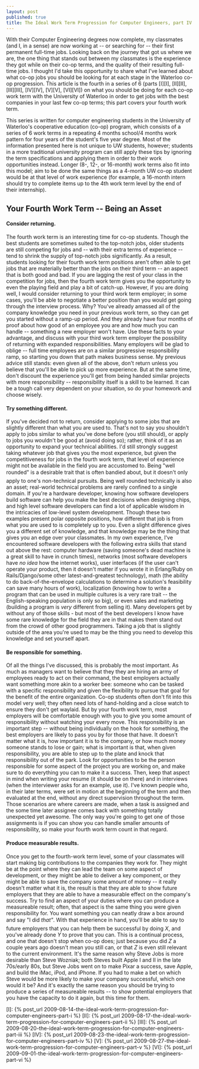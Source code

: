 ```yaml
---
layout: post
published: true
title: The Ideal Work Term Progression for Computer Engineers, part IV
---
```


With their Computer Engineering degrees now complete, my classmates (and I, in a sense) are now working at -- or
searching for -- their first permanent full-time jobs. Looking back on the journey that got us where we are, the one
thing that stands out between my classmates is the experience they got while on their co-op terms, and the quality of
their resulting full-time jobs. I thought I'd take this opportunity to share what I've learned about what co-op jobs you
should be looking for at each stage in the Waterloo co-op progression. This article is the fourth in a series of 6
(parts [I][I], [II][II], [III][III], [IV][IV], [V][V], [VI][VI]) on what you should be doing for each co-op work term
with the University of Waterloo in order to get jobs with the best companies in your last few co-op terms; this part
covers your fourth work term.

This series is written for computer engineering students in the University of Waterloo's cooperative education (co-op)
program, which consists of a series of 6 work terms in a repeating 4 months school/4 months work pattern for four years
of the student's five year degree. Most of the information presented here is not unique to UW students, however;
students in a more traditional university program can still apply these tips by ignoring the term specifications and
applying them in order to their work opportunities instead. Longer (8-, 12-, or 16-month) work terms also fit into this
model; aim to be done the same things as a 4-month UW co-op student would be at that level of work experience (for
example, a 16-month intern should try to complete items up to the 4th work term level by the end of their internship).

## Your Fourth Work Term -- Being an Asset

#### Consider returning.

The fourth work term is an interesting time for co-op students. Though the best students are sometimes suited to the
top-notch jobs, older students are still competing for jobs and -- with their extra terms of experience -- tend to shrink
the supply of top-notch jobs significantly. As a result, students looking for their fourth work term positions aren't
often able to get jobs that are materially better than the jobs on their third term -- an aspect that is both good and
bad. If you are lagging the rest of your class in the competition for jobs, then the fourth work term gives you the
opportunity to even the playing field and play a bit of catch-up. However, if you are doing well, I would consider
returning to your third work term employer; in some cases, you'll be able to negotiate a better position than you would
get going through the interview process. Why? You've already amassed all of the company knowledge you need in your
previous work term, so they can get you started without a ramp-up period. And they already have four months of proof
about how good of an employee you are and how much you can handle -- something a new employer won't have. Use these facts
to your advantage, and discuss with your third work term employer the possibility of returning with expanded
responsibilities. Many employers will be glad to oblige -- full time employees are on a similar progressive
responsibility ramp, so starting you down that path makes business sense. My previous advice still stands: even given
all of the above, don't return unless you believe that you'll be able to pick up more experience. But at the same time,
don't discount the experience you'll get from being handed similar projects with more responsibility -- responsibility
itself is a skill to be learned. It can be a tough call very dependent on your situation, so do your homework and choose
wisely.

#### Try something different.

If you've decided not to return, consider applying to some jobs that are slightly different than what you are used to.
That's not to say you shouldn't apply to jobs similar to what you've done before (you still should), or apply to jobs
you wouldn't be good at (avoid doing so); rather, think of it as an opportunity to expand your technical abilities. I'd
still strongly suggest taking whatever job that gives you the most experience, but given the competitiveness for jobs in
the fourth work term, that level of experience might not be available in the field you are accustomed to. Being "well
rounded" is a desirable trait that is often bandied about, but it doesn't only apply to one's non-technical pursuits.
Being well rounded technically is also an asset; real-world technical problems are rarely confined to a single domain.
If you're a hardware developer, knowing how software developers build software can help you make the best decisions when
designing chips, and high level software developers can find a lot of applicable wisdom in the intricacies of low-level
system development. Though these two examples present polar opposite positions, how different that job is from what you
are used to is completely up to you. Even a slight difference gives you a different set of knowledge, and that knowledge
may be the thing that gives you an edge over your classmates. In my own experience, I've encountered software developers
with the following extra skills that stand out above the rest: computer hardware (saving someone's dead machine is a
great skill to have in crunch times), networks (most software developers have *no idea* how the internet works), user
interfaces (if the user can't operate your product, then it doesn't matter if you wrote it in Erlang/Ruby on
Rails/Django/some other latest-and-greatest technology), math (the ability to do back-of-the-envelope calculations to
determine a solution's feasibility can save many hours of work), localization (knowing how to write a program that can
be used in multiple cultures is a very rare trait -- the English-speaking population is only so big), or even sales and
marketing (building a program is *very* different from selling it). Many developers get by without any of those skills -
but most of the best developers I know have some rare knowledge for the field they are in that makes them stand out from
the crowd of other good programmers. Taking a job that is slightly outside of the area you're used to may be the thing
you need to develop this knowledge and set yourself apart.

#### Be responsible for something.

Of all the things I've discussed, this is probably the most important. As much as managers want to believe that they
they are hiring an army of employees ready to act on their command, the best employers actually want something more akin
to a worker bee: someone who can be tasked with a specific responsibility and given the flexibility to pursue that goal
for the benefit of the entire organization. Co-op students often don't fit into this model very well; they often need
lots of hand-holding and a close watch to ensure they don't get waylaid. But by your fourth work term, most employers
will be comfortable enough with you to give you some amount of responsibility without watching your every move. This
responsibility is an important step -- without being individually on the hook for something, the best employers are
likely to pass you by for those that have. It doesn't matter what it is, how important it is to the company, or how much
money someone stands to lose or gain; what is important is that, when given responsibility, you are able to step up to
the plate and knock that responsibility out of the park. Look for opportunities to be the person responsible for some
aspect of the project you are working on, and make sure to do everything you can to make it a success. Then, keep that
aspect in mind when writing your resume (it should be on there) and in interviews (when the interviewer asks for an
example, use it). I've known people who, in their later terms, were set in motion at the beginning of the term and then
evaluated at the end, without any direct supervision throughout the term. Those scenarios are where careers are made,
when a task is assigned and the some time later assignee comes back with something totally unexpected yet awesome. The
only way you're going to get one of those assignments is if you can show you can handle smaller amounts of
responsibility, so make your fourth work term count in that regard.

#### Produce measurable results.

Once you get to the fourth-work term level, some of your classmates will start making big contributions to the companies
they work for. They might be at the point where they can lead the team on some aspect of development, or they might be
able to deliver a key component, or they might be able to save the company some amount of money -- it really doesn't
matter what it is, the result is that they are able to show future employers that they are able to have a measurable
effect on the company's success. Try to find an aspect of your duties where you can produce a measureable result; often,
that aspect is the same thing you were given responsibility for. You want something you can neatly draw a box around and
say "I did *that"*. With that experience in hand, you'll be able to say to future employers that you can help them be
successful by doing *X*, and you've already done *Y* to prove that you can. This is a continual process, and one that
doesn't stop when co-op does; just because you did *Z* a couple years ago doesn't mean you still can, or that *Z* is
even still relevant to the current environment. It's the same reason why Steve Jobs is more desirable than Steve
Wozniak; both Steves built Apple I and II in the late 70s/early 80s, but Steve Jobs went on to make Pixar a success,
save Apple, and build the iMac, iPod, and iPhone. If you had to make a bet on which Steve would be more likely to make
your company successful, which one would it be? And it's exactly the same reason you should be trying to produce a
series of measureable results -- to show potential employers that you have the capacity to do it again, but this time for
them.

[I]: {% post_url 2009-08-14-the-ideal-work-term-progression-for-computer-engineers-part-i %}
[II]: {% post_url 2009-08-17-the-ideal-work-term-progression-for-computer-engineers-part-ii %}
[III]: {% post_url 2009-08-20-the-ideal-work-term-progression-for-computer-engineers-part-iii %}
[IV]: {% post_url 2009-08-23-the-ideal-work-term-progression-for-computer-engineers-part-iv %}
[V]: {% post_url 2009-08-27-the-ideal-work-term-progression-for-computer-engineers-part-v %}
[VI]: {% post_url 2009-09-01-the-ideal-work-term-progression-for-computer-engineers-part-vi %}
